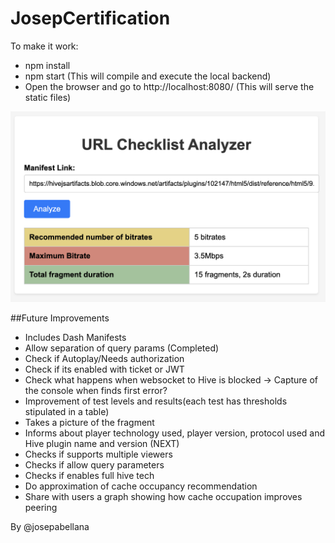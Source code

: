 # JosepCertification


To make it work:

- npm install
- npm start (This will compile and execute the local backend)
- Open the browser and go to http://localhost:8080/ (This will serve the static files)

![Current Version](./assets/Screenshot%202023-06-10%20at%2020.00.44.png)

##Future Improvements

- Includes Dash Manifests
- Allow separation of query params (Completed)
- Check if Autoplay/Needs authorization
- Check if its enabled with ticket or JWT
- Check what happens when websocket to Hive is blocked -> Capture of the console when finds first error?
- Improvement of test levels and results(each test has thresholds stipulated in a table)
- Takes a picture of the fragment
- Informs about player technology used, player version, protocol used and Hive plugin name and version (NEXT)
- Checks if supports multiple viewers
- Checks if allow query parameters
- Checks if enables full hive tech
- Do approximation of cache occupancy recommendation
- Share with users a graph showing how cache occupation improves peering

By @josepabellana
